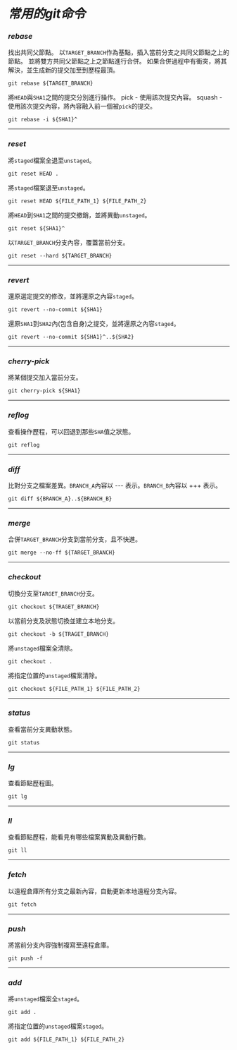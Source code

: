 # *常用的git命令* #

### *rebase*  ###
找出共同父節點。
以`TARGET_BRANCH`作為基點，插入當前分支之共同父節點之上的節點。
並將雙方共同父節點之上之節點進行合併。
如果合併過程中有衝突，將其解決，並生成新的提交加至到歷程最頂。
```Shell
git rebase ${TARGET_BRANCH}
```
將`HEAD`與`SHA1`之間的提交分別進行操作。
pick - 使用該次提交內容。
squash - 使用該次提交內容，將內容融入前一個被`pick`的提交。
```Shell
git rebase -i ${SHA1}^
```
- - -

### *reset* ###
將`staged`檔案全退至`unstaged`。
```Shell
git reset HEAD .
```
將`staged`檔案退至`unstaged`。
```Shell
git reset HEAD ${FILE_PATH_1} ${FILE_PATH_2}
```
將`HEAD`到`SHA1`之間的提交撤銷，並將異動`unstaged`。
```Shell
git reset ${SHA1}^
```
以`TARGET_BRANCH`分支內容，覆蓋當前分支。
```Shell
git reset --hard ${TARGET_BRANCH}
```
- - -

### *revert* ###
還原選定提交的修改，並將還原之內容`staged`。
```Shell
git revert --no-commit ${SHA1}
```
還原`SHA1`到`SHA2`內(包含自身)之提交，並將還原之內容`staged`。

```Shell
git revert --no-commit ${SHA1}^..${SHA2}
```
- - -

### *cherry-pick* ###
將某個提交加入當前分支。
```Shell
git cherry-pick ${SHA1}
```
- - -

### *reflog* ###

查看操作歷程，可以回退到那些`SHA`值之狀態。
```Shell
git reflog
```
- - -

### *diff* ###
比對分支之檔案差異。`BRANCH_A`內容以 --- 表示。`BRANCH_B`內容以 +++ 表示。
```Shell
git diff ${BRANCH_A}..${BRANCH_B}
```
- - -

### *merge* ###
合併`TARGET_BRANCH`分支到當前分支，且不快進。
```Shell
git merge --no-ff ${TARGET_BRANCH}
```
- - -

### *checkout* ###
切換分支至`TARGET_BRANCH`分支。
```Shell
git checkout ${TRAGET_BRANCH}
```
以當前分支及狀態切換並建立本地分支。
```Shell
git checkout -b ${TRAGET_BRANCH}
```
將`unstaged`檔案全清除。
```Shell
git checkout .
```
將指定位置的`unstaged`檔案清除。
```Shell
git checkout ${FILE_PATH_1} ${FILE_PATH_2}
```
- - -

### *status* ###
查看當前分支異動狀態。
```Shell
git status
```
- - -

### *lg* ###
查看節點歷程圖。
```Shell
git lg
```
- - -

### *ll* ###

查看節點歷程，能看見有哪些檔案異動及異動行數。
```Shell
git ll
```
- - -

### *fetch* ###
以遠程倉庫所有分支之最新內容，自動更新本地遠程分支內容。
```Shell
git fetch
```
- - -

### *push* ###
將當前分支內容強制複寫至遠程倉庫。
```Shell
git push -f
```
- - -

### *add* ###
將`unstaged`檔案全`staged`。
```Shell
git add .
```
將指定位置的`unstaged`檔案`staged`。
```Shell
git add ${FILE_PATH_1} ${FILE_PATH_2}
```
